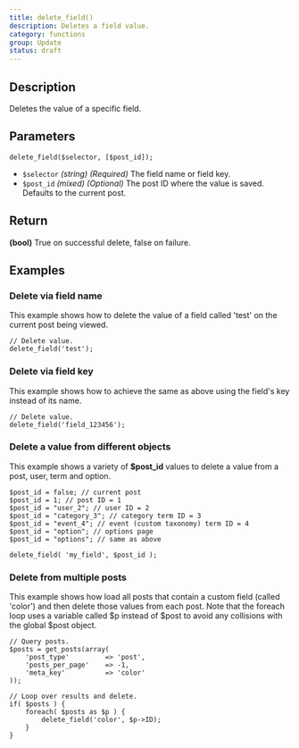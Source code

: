 ```yaml
---
title: delete_field()
description: Deletes a field value.
category: functions
group: Update
status: draft
---
```


## Description
Deletes the value of a specific field.

## Parameters
```
delete_field($selector, [$post_id]);
```
- `$selector`		*(string)*	*(Required)*	The field name or field key.
- `$post_id`		*(mixed)*	*(Optional)*	The post ID where the value is saved. Defaults to the current post.

## Return
**(bool)** True on successful delete, false on failure.

## Examples

### Delete via field name
This example shows how to delete the value of a field called 'test' on the current post being viewed.

```
// Delete value.
delete_field('test');
```

### Delete via field key
This example shows how to achieve the same as above using the field's key instead of its name.
```
// Delete value.
delete_field('field_123456');
```

### Delete a value from different objects
This example shows a variety of **$post_id** values to delete a value from a post, user, term and option.
```
$post_id = false; // current post
$post_id = 1; // post ID = 1
$post_id = "user_2"; // user ID = 2
$post_id = "category_3"; // category term ID = 3
$post_id = "event_4"; // event (custom taxonomy) term ID = 4
$post_id = "option"; // options page
$post_id = "options"; // same as above

delete_field( 'my_field', $post_id );
```

### Delete from multiple posts
This example shows how load all posts that contain a custom field (called 'color') and then delete those values from each post. Note that the foreach loop uses a variable called $p instead of $post to avoid any collisions with the global $post object.
```
// Query posts.
$posts = get_posts(array(
	'post_type'			=> 'post',
	'posts_per_page'	=> -1,
	'meta_key' 			=> 'color'
));

// Loop over results and delete.
if( $posts ) {
	foreach( $posts as $p ) {
		delete_field('color', $p->ID);
	}
}
```
